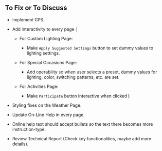 ## To Fix or To Discuss 

- Implement GPS.

- Add Interactivity to every page (

    - For Custom Lighting Page:
        - Make `Apply Suggested Settings` button to set dummy values to lighting settings.

    - For Special Occasions Page:
        - Add operability so when user selects a preset, dummy values for lighting, color, switching patterns, etc. are set.

    - For Activities Page:
        - Make `Participate` button interactive when clicked
)

- Styling fixes on the Weather Page.

- Update On-Line Help in every page.

- Online help text should accept bullets so the text there becomes more instruction-type.

- Review Technical Report (Check key functionalities, maybe add more details).